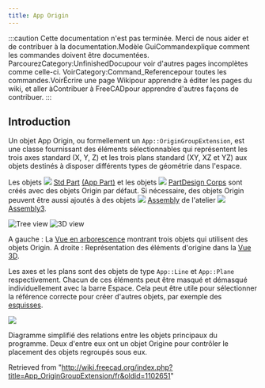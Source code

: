 ```yaml
---
title: App Origin
---
```

:::caution
Cette documentation n'est pas terminée. Merci de nous aider et de contribuer à la documentation.Modèle GuiCommandexplique comment les commandes doivent être documentées. ParcourezCategory:UnfinishedDocupour voir d'autres pages incomplètes comme celle-ci. VoirCategory:Command\_Referencepour toutes les commandes.VoirÉcrire une page Wikipour apprendre à éditer les pages du wiki, et aller àContribuer à FreeCADpour apprendre d'autres façons de contribuer.
:::

## Introduction

Un objet App Origin, ou formellement un `App::OriginGroupExtension`, est une classe fournissant des éléments sélectionnables qui représentent les trois axes standard (X, Y, Z) et les trois plans standard (XY, XZ et YZ) aux objets destinés à disposer différents types de géométrie dans l'espace.

Les objets ![](/images/Std_Part.svg) [Std Part](/Std_Part/fr "Std Part/fr") [(App Part)](/App_Part/fr "App Part/fr") et les objets
![](/images/PartDesign_Body.svg) [PartDesign Corps](/PartDesign_Body/fr "PartDesign Body/fr") sont créés avec des objets Origin par défaut. Si nécessaire, des objets Origin peuvent être aussi ajoutés à des objets ![](/images/Assembly_Assembly_Tree.svg) [Assembly](/Assembly3_CreateAssembly/fr "Assembly3 CreateAssembly/fr") de l'atelier ![](/images/Assembly3_workbench_icon.svg) [Assembly3](/Assembly3_Workbench/fr "Assembly3 Workbench/fr").

![Tree view](/images/App_OriginGroupExtension_example.png) ![3D view](/images/App_OriginGroupExtension-02.png)

A gauche : La [Vue en arborescence](/Tree_view/fr "Tree view/fr") montrant trois objets qui utilisent des objets Origin. A droite : Représentation des éléments d'origine dans la [Vue 3D](/3D_view/fr "3D view/fr").

Les axes et les plans sont des objets de type `App::Line` et `App::Plane` respectivement. Chacun de ces éléments peut être masqué et démasqué individuellement avec la barre Espace. Cela peut être utile pour sélectionner la référence correcte pour créer d'autres objets, par exemple des [esquisses](/Sketch/fr "Sketch/fr").

![](/images/FreeCAD_core_objects.svg)

Diagramme simplifié des relations entre les objets principaux du programme. Deux d'entre eux ont un objet Origine pour contrôler le placement des objets regroupés sous eux.

Retrieved from "<http://wiki.freecad.org/index.php?title=App_OriginGroupExtension/fr&oldid=1102651>"